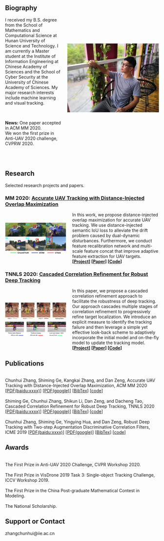 <head>
<style>
.image-txt-container {
  display:flex;
  align-items:center;
  flex-direction: row;
}
.item-image {
  margin: 0px 20px 0px 0px;
  width: 200px;
}
.profile-image {
  margin: 0px 0px 0px 20px;
  width: 300px;
}
</style>
</head>

<body>

<div class="image-txt-container">
<div>
<h2>Biography</h2>
I received my B.S. degree from the School of Mathematics and Computational Science at Hunan University of Science and Technology. I am currently a Master student at the Institute of Information Engineering at Chinese Academy of Sciences and the School of Cyber Security at the University of Chinese Academy of Sciences. My major research interests include machine learning and visual tracking.
		
<br><br>
<b>News:</b> One paper accepted in ACM MM 2020.
<br>We won the first prize in Anti-UAV 2020 challenge, CVPRW 2020.<br>
<br><br>
</div>
<img src="chunhui.jpg" class="profile-image">
</div>

<h2>Research</h2>
Selected research projects and papers.

<h3><b>MM 2020:</b> <a href="https://2020.acmmm.org">Accurate UAV Tracking with Distance-Injected Overlap Maximization</a></h3>
<div class="image-txt-container">
<img src="UTrack.png" class="item-image">
<div>
In this work, we propose distance-injected overlap maximization for accurate UAV tracking. We use distance-injected semantic IoU loss to alleviate the drift problem caused by dual-dynamic disturbances. Furthermore, we conduct feature recalibration network and multi-scale feature concat that improve adaptive feature extraction for UAV targets.
<br> <b>[<a href="https://2020.acmmm.org">Project</a>] [<a href="https://2020.acmmm.org/">Paper</a>] [<a href="https://2020.acmmm.org/">Code</a>] </b>
</div></div>

<h3><b>TNNLS 2020:</b> <a href="https://2020.acmmm.org">Cascaded Correlation Refinement for Robust Deep Tracking</a></h3>
<div class="image-txt-container">
<img src="CCR.png" class="item-image">
<div>
In this paper, we propose a cascaded correlation refinement approach to facilitate the robustness of deep tracking. Our approach cascades multiple stages of correlation refinement to progressively refine target localization. We introduce an explicit measure to identify the tracking failure and then leverage a simple yet effective look-back scheme to adaptively incorporate the initial model and on-the-fly model to update the tracking model.
<br> <b>[<a href="https://github.com/983632847/CCR">Project</a>] [<a href="https://ieeexplore.ieee.org/document/9069312">Paper</a>] [<a href="https://github.com/983632847/CCR">Code</a>] </b>
</div></div>

<h2>Publications</h2>
<br>
Chunhui Zhang, Shiming Ge, Kangkai Zhang, and Dan Zeng, Accurate UAV Tracking with Distance-Injected Overlap Maximization, ACM MM 2020 [<a href="https://2020.acmmm.org/">PDF(baidu:xxxx)</a>] [<a href="https://2020.acmmm.org/">PDF(google)</a>] [<a href="https://github.com/chunhui-zhang/chunhui-zhang/blob/gh-pages/UTrack_BibTex">BibTex</a>] [<a href="https://2020.acmmm.org/">code</a>]
<br>

<br>
Shiming Ge, Chunhui Zhang, Shikun Li, Dan Zeng, and Dacheng Tao, Cascaded Correlation Refinement for Robust Deep Tracking, TNNLS 2020 [<a href="https://ieeexplore.ieee.org/document/9069312">PDF(baidu:xxxx)</a>] [<a href="https://ieeexplore.ieee.org/document/9069312">PDF(google)</a>] [<a href="https://github.com/chunhui-zhang/chunhui-zhang/blob/gh-pages/CCR_BibTex">BibTex</a>] [<a href="https://github.com/983632847/CCR">code</a>]
<br>

<br>
Chunhui Zhang, Shiming Ge, Yingying Hua, and Dan Zeng, Robust Deep Tracking with Two-step Augmentation Discriminative Correlation Filters, ICME 2019 [<a href="https://ieeexplore.ieee.org/document/8785041">PDF(baidu:xxxx)</a>] [<a href="https://ieeexplore.ieee.org/document/8785041">PDF(google)</a>] [<a href="https://github.com/chunhui-zhang/chunhui-zhang/blob/gh-pages/ICME_BibTex">BibTex</a>] [<a href="https://ieeexplore.ieee.org/document/8785041">code</a>]
<br>

<h2>Awards</h2>
<br>The First Prize in Anti-UAV 2020 Challenge, CVPR Workshop 2020.<br>
<br>The First Prize in VisDrone 2019 Task 3: Single-object Tracking Challenge, ICCV Workshop 2019.<br>
<br>The First Prize in the China Post-graduate Mathematical Contest in Modeling.<br>
<br>The National Scholarship.<br>

<h2>Support or Contact</h2>
zhangchunhui@iie.ac.cn


</body>



